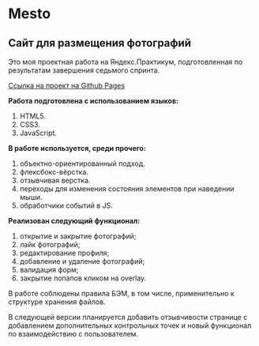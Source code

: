 # Mesto
## Сайт для размещения фотографий

Это моя проектная работа на Яндекс.Практикум, подготовленная по результатам завершения седьмого спринта.

[Ссылка на проект на Github Pages](https://alyonagn.github.io/mesto/)

**Работа подготовлена с использованием языков:** 

1. HTML5.
2. CSS3.
3. JavaScript.

**В работе используется, среди прочего:** 

1. объектно-ориентированный подход.
2. флексбокс-вёрстка.
3. отзывчивая верстка.
4. переходы для изменения состояния элементов при наведении мыши.
5. обработчики событий в JS.

**Реализован следующий функционал:**

1. открытие и закрытие фотографий;
2. лайк фотографий;
3. редактирование профиля;
4. добавление и удаление фотографий;
5. валидация форм;
6. закрытие попапов кликом на overlay.
 

В работе соблюдены правила БЭМ, в том числе, применительно к структуре хранения файлов. 

В следующей версии планируется добавить отзывчивости странице с добавлением дополнительных контрольных точек и новый функционал по взаимодействию с пользователем.




